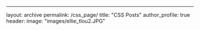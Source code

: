 ---
layout: archive
permalink: /css_page/
title: "CSS Posts"
author_profile: true
header:
  image: "images/ellie_tlou2.JPG"
  
